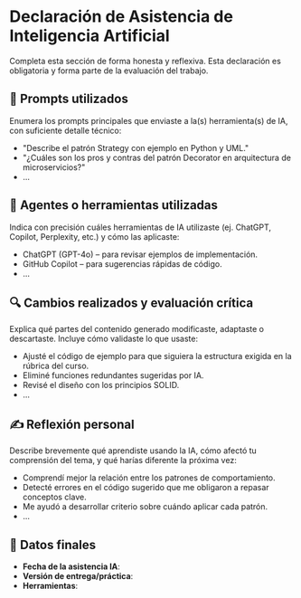 # Declaración de Asistencia de Inteligencia Artificial

Completa esta sección de forma honesta y reflexiva. Esta declaración es obligatoria y forma parte de la evaluación del trabajo.

## 📌 Prompts utilizados
Enumera los prompts principales que enviaste a la(s) herramienta(s) de IA, con suficiente detalle técnico:

- "Describe el patrón Strategy con ejemplo en Python y UML."
- "¿Cuáles son los pros y contras del patrón Decorator en arquitectura de microservicios?"
- ...

## 🧠 Agentes o herramientas utilizadas
Indica con precisión cuáles herramientas de IA utilizaste (ej. ChatGPT, Copilot, Perplexity, etc.) y cómo las aplicaste:

- ChatGPT (GPT-4o) – para revisar ejemplos de implementación.
- GitHub Copilot – para sugerencias rápidas de código.
- ...

## 🔍 Cambios realizados y evaluación crítica
Explica qué partes del contenido generado modificaste, adaptaste o descartaste. Incluye cómo validaste lo que usaste:

- Ajusté el código de ejemplo para que siguiera la estructura exigida en la rúbrica del curso.
- Eliminé funciones redundantes sugeridas por IA.
- Revisé el diseño con los principios SOLID.
- ...

## ✍️ Reflexión personal
Describe brevemente qué aprendiste usando la IA, cómo afectó tu comprensión del tema, y qué harías diferente la próxima vez:

- Comprendí mejor la relación entre los patrones de comportamiento.
- Detecté errores en el código sugerido que me obligaron a repasar conceptos clave.
- Me ayudó a desarrollar criterio sobre cuándo aplicar cada patrón.
- ...

## 📅 Datos finales

- **Fecha de la asistencia IA**:  
- **Versión de entrega/práctica**:  
- **Herramientas**:  
